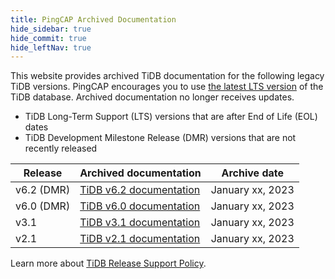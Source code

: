 ```yaml
---
title: PingCAP Archived Documentation
hide_sidebar: true
hide_commit: true
hide_leftNav: true
---
```


<DocHomeContainer title="PingCAP Archived Documentation" subTitle="Access the archived documentation of the TiDB database in this website" archive>

<DocHomeSection label="TiDB" anchor="tidb" id="tidb">
  
This website provides archived TiDB documentation for the following legacy TiDB versions. PingCAP encourages you to use [the latest LTS version](https://docs.pingcap.com/tidb/stable/) of the TiDB database. Archived documentation no longer receives updates.

- TiDB Long-Term Support (LTS) versions that are after End of Life (EOL) dates
- TiDB Development Milestone Release (DMR) versions that are not recently released

| Release    | Archived documentation                                         | Archive date     |
| ---------- | -------------------------------------------------------------- | ---------------- |
| v6.2 (DMR) | [TiDB v6.2 documentation](https://docs-archive.pingcap.com/tidb/v6.2/) | January xx, 2023 |
| v6.0 (DMR) | [TiDB v6.0 documentation](https://docs-archive.pingcap.com/tidb/v6.0/) | January xx, 2023 |
| v3.1       | [TiDB v3.1 documentation](https://docs-archive.pingcap.com/tidb/v3.1/) | January xx, 2023 |
| v2.1       | [TiDB v2.1 documentation](https://docs-archive.pingcap.com/tidb/v2.1) | January xx, 2023 |

Learn more about [TiDB Release Support Policy](https://www.pingcap.com/tidb-release-support-policy/?from=en).
  
</DocHomeSection>

</DocHomeContainer>
